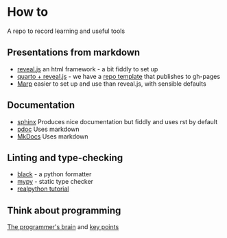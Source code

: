 # How to

A repo to record learning and useful tools

## Presentations from markdown

- [reveal.js](./reveal.js/markdown-slideshows.md) an html framework - a bit fiddly to set up
- [quarto + reveal.js](https://quarto.org/docs/presentations/revealjs/) - we have a [repo template](https://github.com/UoMResearchIT/Quarto-RevealJS-R) that publishes to gh-pages
- [Marp](https://marp.app/) easier to set up and use than reveal.js, with sensible defaults

## Documentation

- [sphinx](https://www.sphinx-doc.org/en/master/) Produces nice documentation but fiddly and uses rst by default
- [pdoc](https://pdoc3.github.io/pdoc/) Uses markdown
- [MkDocs](https://www.mkdocs.org/) Uses markdown

## Linting and type-checking

- [black](https://black.readthedocs.io/en/stable/) - a python formatter
- [mypy](https://www.mypy-lang.org/) - static type checker
- [realpython tutorial](https://realpython.com/python-type-checking/)

## Think about programming
[The programmer's brain](https://yoan-thirion.gitbook.io/knowledge-base/software-craftsmanship/the-programmers-brain) and [key points](https://understandlegacycode.com/blog/key-points-of-programmer-brain/)
